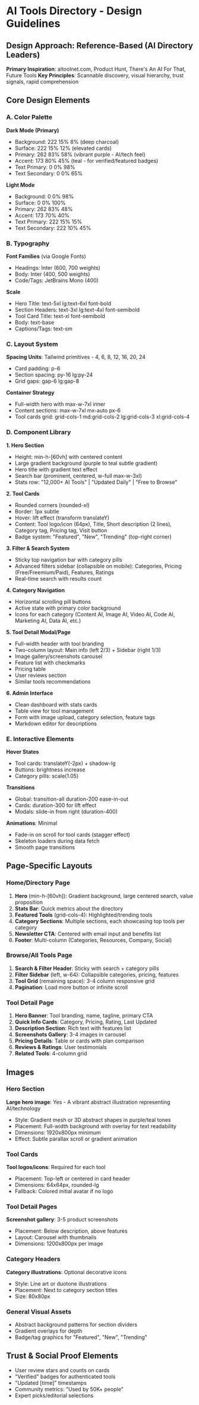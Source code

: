 # AI Tools Directory - Design Guidelines

## Design Approach: Reference-Based (AI Directory Leaders)

**Primary Inspiration**: aitoolnet.com, Product Hunt, There's An AI For That, Future Tools
**Key Principles**: Scannable discovery, visual hierarchy, trust signals, rapid comprehension

## Core Design Elements

### A. Color Palette

**Dark Mode (Primary)**
- Background: 222 15% 8% (deep charcoal)
- Surface: 222 15% 12% (elevated cards)
- Primary: 262 83% 58% (vibrant purple - AI/tech feel)
- Accent: 173 80% 45% (teal - for verified/featured badges)
- Text Primary: 0 0% 98%
- Text Secondary: 0 0% 65%

**Light Mode**
- Background: 0 0% 98%
- Surface: 0 0% 100%
- Primary: 262 83% 48%
- Accent: 173 70% 40%
- Text Primary: 222 15% 15%
- Text Secondary: 222 10% 45%

### B. Typography

**Font Families** (via Google Fonts)
- Headings: Inter (600, 700 weights)
- Body: Inter (400, 500 weights)
- Code/Tags: JetBrains Mono (400)

**Scale**
- Hero Title: text-5xl lg:text-6xl font-bold
- Section Headers: text-3xl lg:text-4xl font-semibold
- Tool Card Title: text-xl font-semibold
- Body: text-base
- Captions/Tags: text-sm

### C. Layout System

**Spacing Units**: Tailwind primitives - 4, 6, 8, 12, 16, 20, 24
- Card padding: p-6
- Section spacing: py-16 lg:py-24
- Grid gaps: gap-6 lg:gap-8

**Container Strategy**
- Full-width hero with max-w-7xl inner
- Content sections: max-w-7xl mx-auto px-6
- Tool cards grid: grid-cols-1 md:grid-cols-2 lg:grid-cols-3 xl:grid-cols-4

### D. Component Library

**1. Hero Section**
- Height: min-h-[60vh] with centered content
- Large gradient background (purple to teal subtle gradient)
- Hero title with gradient text effect
- Search bar (prominent, centered, w-full max-w-3xl)
- Stats row: "12,000+ AI Tools" | "Updated Daily" | "Free to Browse"

**2. Tool Cards**
- Rounded corners (rounded-xl)
- Border: 1px subtle
- Hover: lift effect (transform translateY)
- Content: Tool logo/icon (64px), Title, Short description (2 lines), Category tag, Pricing tag, Visit button
- Badge system: "Featured", "New", "Trending" (top-right corner)

**3. Filter & Search System**
- Sticky top navigation bar with category pills
- Advanced filters sidebar (collapsible on mobile): Categories, Pricing (Free/Freemium/Paid), Features, Ratings
- Real-time search with results count

**4. Category Navigation**
- Horizontal scrolling pill buttons
- Active state with primary color background
- Icons for each category (Content AI, Image AI, Video AI, Code AI, Marketing AI, Data AI, etc.)

**5. Tool Detail Modal/Page**
- Full-width header with tool branding
- Two-column layout: Main info (left 2/3) + Sidebar (right 1/3)
- Image gallery/screenshots carousel
- Feature list with checkmarks
- Pricing table
- User reviews section
- Similar tools recommendations

**6. Admin Interface**
- Clean dashboard with stats cards
- Table view for tool management
- Form with image upload, category selection, feature tags
- Markdown editor for descriptions

### E. Interactive Elements

**Hover States**
- Tool cards: translateY(-2px) + shadow-lg
- Buttons: brightness increase
- Category pills: scale(1.05)

**Transitions**
- Global: transition-all duration-200 ease-in-out
- Cards: duration-300 for lift effect
- Modals: slide-in from right (duration-400)

**Animations**: Minimal
- Fade-in on scroll for tool cards (stagger effect)
- Skeleton loaders during data fetch
- Smooth page transitions

## Page-Specific Layouts

### Home/Directory Page
1. **Hero** (min-h-[60vh]): Gradient background, large centered search, value proposition
2. **Stats Bar**: Quick metrics about the directory
3. **Featured Tools** (grid-cols-4): Highlighted/trending tools
4. **Category Sections**: Multiple sections, each showcasing top tools per category
5. **Newsletter CTA**: Centered with email input and benefits list
6. **Footer**: Multi-column (Categories, Resources, Company, Social)

### Browse/All Tools Page
1. **Search & Filter Header**: Sticky with search + category pills
2. **Filter Sidebar** (left, w-64): Collapsible categories, pricing, features
3. **Tool Grid** (remaining space): 3-4 column responsive grid
4. **Pagination**: Load more button or infinite scroll

### Tool Detail Page
1. **Hero Banner**: Tool branding, name, tagline, primary CTA
2. **Quick Info Cards**: Category, Pricing, Rating, Last Updated
3. **Description Section**: Rich text with features list
4. **Screenshots Gallery**: 3-4 images in carousel
5. **Pricing Details**: Table or cards with plan comparison
6. **Reviews & Ratings**: User testimonials
7. **Related Tools**: 4-column grid

## Images

### Hero Section
**Large hero image**: Yes - A vibrant abstract illustration representing AI/technology
- Style: Gradient mesh or 3D abstract shapes in purple/teal tones
- Placement: Full-width background with overlay for text readability
- Dimensions: 1920x800px minimum
- Effect: Subtle parallax scroll or gradient animation

### Tool Cards
**Tool logos/icons**: Required for each tool
- Placement: Top-left or centered in card header
- Dimensions: 64x64px, rounded-lg
- Fallback: Colored initial avatar if no logo

### Tool Detail Pages
**Screenshot gallery**: 3-5 product screenshots
- Placement: Below description, above features
- Layout: Carousel with thumbnails
- Dimensions: 1200x800px per image

### Category Headers
**Category illustrations**: Optional decorative icons
- Style: Line art or duotone illustrations
- Placement: Next to category section titles
- Size: 80x80px

### General Visual Assets
- Abstract background patterns for section dividers
- Gradient overlays for depth
- Badge/tag graphics for "Featured", "New", "Trending"

## Trust & Social Proof Elements
- User review stars and counts on cards
- "Verified" badges for authenticated tools
- "Updated [time]" timestamps
- Community metrics: "Used by 50K+ people"
- Expert picks/editorial selections